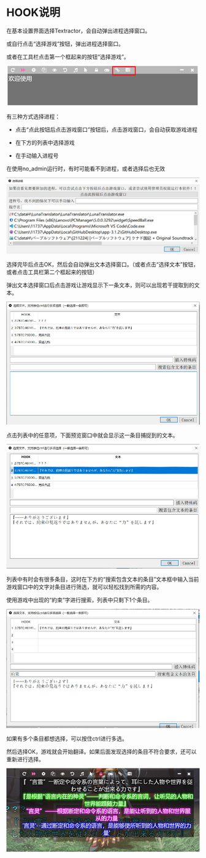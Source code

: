  
# HOOK说明
 

在基本设置界面选择Textractor，会自动弹出进程选择窗口。

或自行点击“选择游戏”按钮，弹出进程选择窗口。

或者在工具栏点击第一个框起来的按钮“选择游戏”。


<div align="center"><img src='./zh/pics/toolbar3.jpg'></div> 


有三种方式选择进程：

* 点击“点此按钮后点击游戏窗口”按钮后，点击游戏窗口，会自动获取游戏进程

* 在下方的列表中选择游戏

* 在手动输入进程号

在使用no_admin运行时，有时可能看不到进程，或者选择后也无效

<div align="center"><img src='./zh/pics/selectprocess.jpg'></div>

选择完毕后点击OK，然后会自动弹出文本选择窗口。（或者点击“选择文本”按钮，或者点击工具栏第二个框起来的按钮）

弹出文本选择窗口后点击游戏让游戏显示下一条文本，则可以出现若干提取到的文本。

<div align="center"><img src='./zh/pics/selecttext.jpg'></div>

点击列表中的任意项，下面预览窗口中就会显示这一条目捕捉到的文本。

<div align="center"><img src='./zh/pics/yulan.jpg'></div>

列表中有时会有很多条目，这时在下方的“搜索包含文本的条目”文本框中输入当前游戏窗口中的文字对条目进行筛选，就可以轻松找到所需的内容。

使用游戏中出现的“約束”字进行搜索，列表中只剩下1个条目。

<div align="center"><img src='./zh/pics/filter.jpg'></div> 

如果有多个条目都想选择，可以按住ctrl进行多选。


然后选择OK，游戏就会开始翻译。如果后面发现选择的条目不符合要求，还可以重新进行选择。

<div align="center"><img src='./zh/pics/reshook.jpg'></div>
 